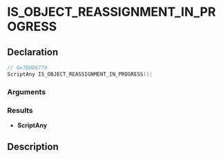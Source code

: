 # IS_OBJECT_REASSIGNMENT_IN_PROGRESS

## Declaration
```cpp
// 0x7D0D6779
ScriptAny IS_OBJECT_REASSIGNMENT_IN_PROGRESS();
```

### Arguments

### Results
- **ScriptAny**

## Description

